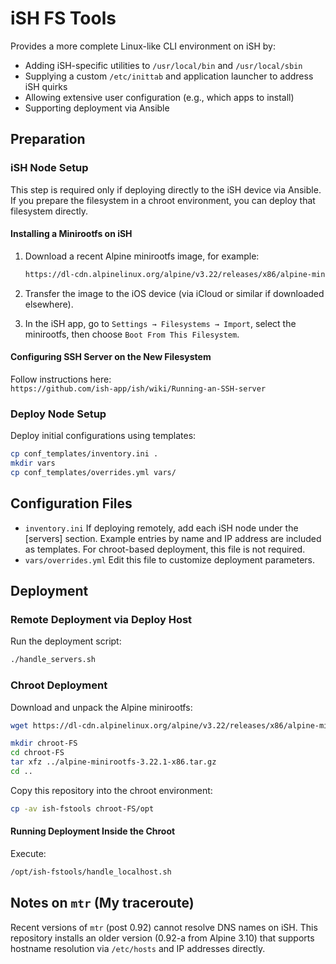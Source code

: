 # iSH FS Tools

Provides a more complete Linux-like CLI environment on iSH by:

- Adding iSH-specific utilities to `/usr/local/bin` and `/usr/local/sbin`  
- Supplying a custom `/etc/inittab` and application launcher to address iSH quirks  
- Allowing extensive user configuration (e.g., which apps to install)  
- Supporting deployment via Ansible  

## Preparation

### iSH Node Setup

This step is required only if deploying directly to the iSH device via Ansible.  
If you prepare the filesystem in a chroot environment, you can deploy that filesystem
directly.

#### Installing a Minirootfs on iSH

1. Download a recent Alpine minirootfs image, for example:

    ```sh
    https://dl-cdn.alpinelinux.org/alpine/v3.22/releases/x86/alpine-minirootfs-3.22.1-x86.tar.gz
    ```

2. Transfer the image to the iOS device (via iCloud or similar if downloaded elsewhere).
3. In the iSH app, go to `Settings → Filesystems → Import`, select the minirootfs,
then choose `Boot From This Filesystem`.

#### Configuring SSH Server on the New Filesystem

Follow instructions here:  
`https://github.com/ish-app/ish/wiki/Running-an-SSH-server`

### Deploy Node Setup

Deploy initial configurations using templates:

```sh
cp conf_templates/inventory.ini .
mkdir vars
cp conf_templates/overrides.yml vars/
```

## Configuration Files

- `inventory.ini` If deploying remotely, add each iSH node under the [servers] section.
Example entries by name and IP address are included as templates.
For chroot-based deployment, this file is not required.
- `vars/overrides.yml` Edit this file to customize deployment parameters.

## Deployment

### Remote Deployment via Deploy Host

Run the deployment script:

```sh
./handle_servers.sh
```

### Chroot Deployment

Download and unpack the Alpine minirootfs:

```sh
wget https://dl-cdn.alpinelinux.org/alpine/v3.22/releases/x86/alpine-minirootfs-3.22.1-x86.tar.gz

mkdir chroot-FS
cd chroot-FS
tar xfz ../alpine-minirootfs-3.22.1-x86.tar.gz
cd ..
```

Copy this repository into the chroot environment:

```sh
cp -av ish-fstools chroot-FS/opt
```

#### Running Deployment Inside the Chroot

Execute:

```sh
/opt/ish-fstools/handle_localhost.sh
```

## Notes on `mtr` (My traceroute)

Recent versions of `mtr` (post 0.92) cannot resolve DNS names on iSH.
This repository installs an older version (0.92-a from Alpine 3.10) that supports
hostname resolution via `/etc/hosts` and IP addresses directly.
